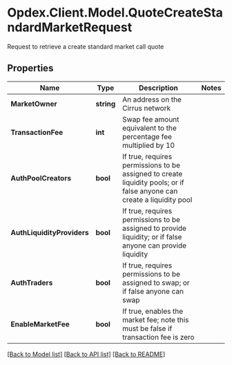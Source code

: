 # Opdex.Client.Model.QuoteCreateStandardMarketRequest
Request to retrieve a create standard market call quote

## Properties

Name | Type | Description | Notes
------------ | ------------- | ------------- | -------------
**MarketOwner** | **string** | An address on the Cirrus network | 
**TransactionFee** | **int** | Swap fee amount equivalent to the percentage fee multiplied by 10 | 
**AuthPoolCreators** | **bool** | If true, requires permissions to be assigned to create liquidity pools; or if false anyone can create a liquidity pool | 
**AuthLiquidityProviders** | **bool** | If true, requires permissions to be assigned to provide liquidity; or if false anyone can provide liquidity | 
**AuthTraders** | **bool** | If true, requires permissions to be assigned to swap; or if false anyone can swap | 
**EnableMarketFee** | **bool** | If true, enables the market fee; note this must be false if transaction fee is zero | 

[[Back to Model list]](../README.md#documentation-for-models) [[Back to API list]](../README.md#documentation-for-api-endpoints) [[Back to README]](../README.md)

